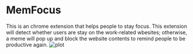 # MemFocus
This is an chrome extension that helps people to stay focus. This extension will detect whether users are stay on the work-related wbesites; otherwise, a meme will pop up and  block the website contents to remind people to be productive again.
![plot](https://user-images.githubusercontent.com/79182369/125182158-7d793d00-e1c0-11eb-980b-c5df70d9fc5f.jpg)
